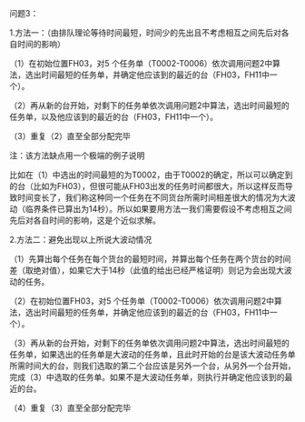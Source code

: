 问题3：

1.方法一：（由排队理论等待时间最短，时间少的先出且不考虑相互之间先后对各自时间的影响）

（1）在初始位置FH03，对5 个任务单（T0002-T0006）依次调用问题2中算法，选出时间最短的任务单，并确定他应该到的最近的台（FH03，FH11中一个）。

（2）再从新的台开始，对剩下的任务单依次调用问题2中算法，选出时间最短的任务单，以及他应该到的最近的台（FH03，FH11中一个）。

（3）重复（2）直至全部分配完毕

注：该方法缺点用一个极端的例子说明

比如在（1）中选出的时间最短的为T0002，由于T0002的确定，所以可以确定到的台（比如为FH03），但很可能从FH03出发的任务时间都很大，所以这样反而导致时间变长了，我们称这种同一个任务在不同货台所需时间相差很大的情况为大波动（临界条件已算出为14秒）。所以如果要用方法一我们需要假设不考虑相互之间先后对各自时间的影响，这是个近似求解。



2.方法二：避免出现以上所说大波动情况

（1）先算出每个任务在每个货台的最短时间，并算出每个任务在两个货台的时间差（取绝对值），如果它大于14秒（此值的给出已经严格证明）则记为会出现大波动的任务。

（2）在初始位置FH03，对5 个任务单（T0002-T0006）依次调用问题2中算法，选出时间最短的任务单，并确定他应该到的最近的台（FH03，FH11中一个）。

（3）再从新的台开始，对剩下的任务单依次调用问题2中算法，选出时间最短的任务单，如果选出的任务单是大波动的任务单，且此时开始的台是该大波动任务单所需时间大的台，则我们选取的第二个台应该是另外一个台，从另外一个台开始，完成（3）中选取的任务单。如果不是大波动任务单，则执行并确定他应该到的最近的台。

（4）重复（3）直至全部分配完毕